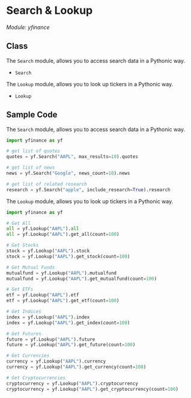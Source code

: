 # Search & Lookup

_Module: yfinance_

## Class

The `Search` module, allows you to access search data in a
Pythonic way.

- `Search`

The `Lookup` module, allows you to look up tickers in a
Pythonic way.

- `Lookup`

## Sample Code

The `Search` module, allows you to access search data in a
Pythonic way.

``` python
import yfinance as yf

# get list of quotes
quotes = yf.Search("AAPL", max_results=10).quotes

# get list of news
news = yf.Search("Google", news_count=10).news

# get list of related research
research = yf.Search("apple", include_research=True).research
```

The `Lookup` module, allows you to look up tickers in a
Pythonic way.

``` python
import yfinance as yf

# Get All
all = yf.Lookup("AAPL").all
all = yf.Lookup("AAPL").get_all(count=100)

# Get Stocks
stock = yf.Lookup("AAPL").stock
stock = yf.Lookup("AAPL").get_stock(count=100)

# Get Mutual Funds
mutualfund = yf.Lookup("AAPL").mutualfund
mutualfund = yf.Lookup("AAPL").get_mutualfund(count=100)

# Get ETFs
etf = yf.Lookup("AAPL").etf
etf = yf.Lookup("AAPL").get_etf(count=100)

# Get Indices
index = yf.Lookup("AAPL").index
index = yf.Lookup("AAPL").get_index(count=100)

# Get Futures
future = yf.Lookup("AAPL").future
future = yf.Lookup("AAPL").get_future(count=100)

# Get Currencies
currency = yf.Lookup("AAPL").currency
currency = yf.Lookup("AAPL").get_currency(count=100)

# Get Cryptocurrencies
cryptocurrency = yf.Lookup("AAPL").cryptocurrency
cryptocurrency = yf.Lookup("AAPL").get_cryptocurrency(count=100)
```

